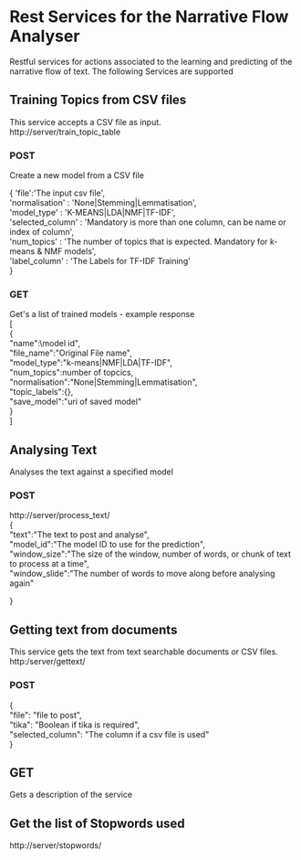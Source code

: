 # Rest Services for the Narrative Flow Analyser
Restful services for actions associated to the learning and predicting of the narrative flow of text.
The following Services are supported
## Training Topics from CSV files
This service accepts a CSV file as input.<br />
http://server/train_topic_table<br />
### POST 
Create a new model from a CSV file

{
    'file':'The input csv file',<br />
    'normalisation' : 'None|Stemming|Lemmatisation',<br />
    'model_type' : 'K-MEANS|LDA|NMF|TF-IDF',<br />
    'selected_column' : 'Mandatory is more than one column, can be name or index of column',<br />
    'num_topics' : 'The number of topics that is expected. Mandatory for k-means & NMF models',<br />
    'label_column' : 'The Labels for TF-IDF Training'<br /> 
}

### GET
Get's a list of trained models - example response<br />
[<br />
    {<br />
        "name":\model id",<br />
        "file_name":"Original File name",<br />
        "model_type":"k-means|NMF|LDA|TF-IDF",<br />
        "num_topics":number of topcics,<br />
        "normalisation":"None|Stemming|Lemmatisation",<br />
        "topic_labels":{},<br />
        "save_model":"uri of saved model"<br />
        }<br />
]

## Analysing Text
Analyses the text against a specified model
### POST
http://server/process_text/<br />
{<br />
    "text":"The text to post and analyse",<br />
    "model_id":"The model ID to use for the prediction",<br />
    "window_size":"The size of the window, number of words, or chunk of text to process at a time",<br />
    "window_slide":"The number of words to move along before analysing again"<br />

}

## Getting text from documents
This service gets the text from text searchable documents or CSV files.<br />
http:/server/gettext/
### POST
{<br />
    "file": "file to post",<br />
    "tika": "Boolean if tika is required",<br />
    "selected_column": "The column if a csv file is used"<br />
}
## GET
Gets a description of the service

## Get the list of Stopwords used
http://server/stopwords/
